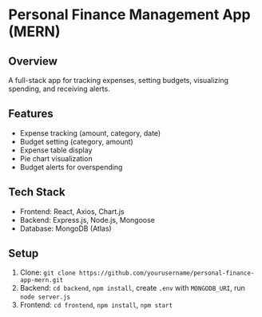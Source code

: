 # Personal Finance Management App (MERN)

## Overview
A full-stack app for tracking expenses, setting budgets, visualizing spending, and receiving alerts.

## Features
- Expense tracking (amount, category, date)
- Budget setting (category, amount)
- Expense table display
- Pie chart visualization
- Budget alerts for overspending

## Tech Stack
- Frontend: React, Axios, Chart.js
- Backend: Express.js, Node.js, Mongoose
- Database: MongoDB (Atlas)

## Setup
1. Clone: `git clone https://github.com/yourusername/personal-finance-app-mern.git`
2. Backend: `cd backend`, `npm install`, create `.env` with `MONGODB_URI`, run `node server.js`
3. Frontend: `cd frontend`, `npm install`, `npm start`